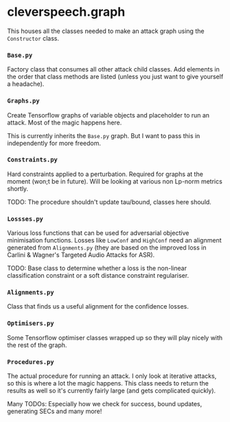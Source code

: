 # cleverspeech.graph

This houses all the classes needed to make an attack graph using the `Constructor` class.

### `Base.py` 
Factory class that consumes all other attack child classes.
Add elements in the order that class methods are listed 
(unless you just want to give yourself a headache). 

### `Graphs.py`
Create Tensorflow graphs of variable objects and placeholder to run an attack. 
Most of the magic happens here.

This is currently inherits the `Base.py` graph. 
But I want to pass this in independently for more freedom.    

### `Constraints.py`
Hard constraints applied to a perturbation. 
Required for graphs at the moment (won;t be in future).
Will be looking at various non Lp-norm metrics shortly.

TODO: The procedure shouldn't update tau/bound, classes here should. 
 
### `Lossses.py`
Various loss functions that can be used for adversarial objective minimisation functions.
Losses like `LowConf` and `HighConf` need an alignment generated from `Alignments.py` 
(they are based on the improved loss in Carlini & Wagner's Targeted Audio Attacks for ASR).

TODO: Base class to determine whether a loss is the non-linear classification constraint 
or a soft distance constraint regulariser.

### `Alignments.py`
Class that finds us a useful alignment for the confidence losses. 

### `Optimisers.py`
Some Tensorflow optimiser classes wrapped up so they will play nicely with the rest of the graph.

### `Procedures.py`
The actual procedure for running an attack. 
I only look at iterative attacks, so this is where a lot the magic happens.
This class needs to return the results as well so it's currently fairly large (and gets complicated quickly).

Many TODOs: Especially how we check for success, bound updates, generating SECs and many more!
